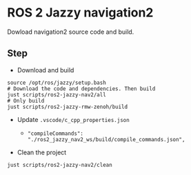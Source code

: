# ROS 2 Jazzy navigation2

Dowload navigation2 source code and build.

## Step

* Download and build

```shell
source /opt/ros/jazzy/setup.bash
# Download the code and dependencies. Then build
just scripts/ros2-jazzy-nav2/all
# Only build
just scripts/ros2-jazzy-rmw-zenoh/build
```

* Update `.vscode/c_cpp_properties.json`

  - `"compileCommands": "./ros2_jazzy_nav2_ws/build/compile_commands.json",`

* Clean the project

```shell
just scripts/ros2-jazzy-nav2/clean
```
